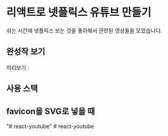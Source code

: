# 리액트로 넷플릭스 유튜브 만들기

쉬는 시간에 넷플릭스 보는 것을 좋아해서 관련된 영상들을 모았습니다.

## 완성작 보기
미리보기 :

## 사용 스택

## favicon을 SVG로 넣을 때
<link rel="icon" type="image/svg+xml" href="favicon.svg">"# react-youtube" #   r e a c t - y o u t u b e  
 